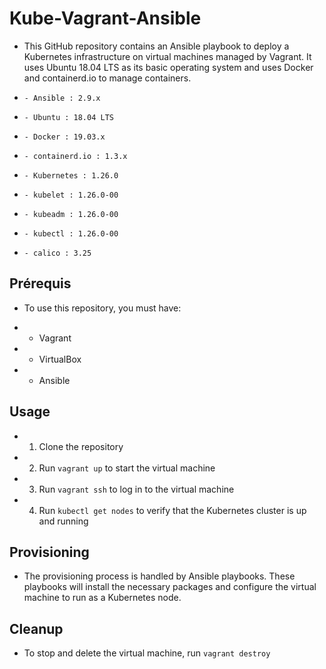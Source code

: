 # Kube-Vagrant-Ansible

+ This GitHub repository contains an Ansible playbook to deploy a Kubernetes infrastructure on virtual machines managed by Vagrant. It uses Ubuntu 18.04 LTS as its basic operating system and uses Docker and containerd.io to manage containers.

+ `- Ansible : 2.9.x`
+ `- Ubuntu : 18.04 LTS`
+ `- Docker : 19.03.x`
+ `- containerd.io : 1.3.x`
+ `- Kubernetes : 1.26.0`
+ `- kubelet : 1.26.0-00`
+ `- kubeadm : 1.26.0-00`
+ `- kubectl : 1.26.0-00`
+ `- calico : 3.25`

## Prérequis

+ To use this repository, you must have:
* - Vagrant
* - VirtualBox
* - Ansible

## Usage

* 1. Clone the repository
* 2. Run `vagrant up` to start the virtual machine
* 3. Run `vagrant ssh` to log in to the virtual machine
* 4. Run `kubectl get nodes` to verify that the Kubernetes cluster is up and running

## Provisioning
* The provisioning process is handled by Ansible playbooks. These playbooks will install the necessary packages and configure the virtual machine to run as a Kubernetes node.

## Cleanup
* To stop and delete the virtual machine, run `vagrant destroy`



